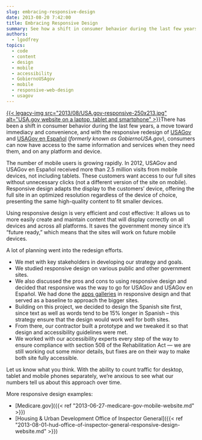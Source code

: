 ```yaml
---
slug: embracing-responsive-design
date: 2013-08-20 7:42:00
title: Embracing Responsive Design
summary: See how a shift in consumer behavior during the last few years lead to the responsive redesign of USA.gov and GobiernoUSA.gov.
authors:
  - lgodfrey
topics:
  - code
  - content
  - design
  - mobile
  - accessibility
  - GobiernoUSAgov
  - mobile
  - responsive-web-design
  - usagov
---
```


<a href="https://s3.amazonaws.com/digitalgov/_legacy-img/2013/08/USA.gov-responsive.jpg">{{< legacy-img src="2013/08/USA.gov-responsive-250x213.jpg" alt="USA.gov website on a laptop, tablet and smartphone" >}}</a>There has been a shift in consumer behavior during the last few years, a move toward immediacy and convenience, and with the responsive redesign of [USAGov](https://www.usa.gov/) and [USAGov en Espa&#241;ol](https://www.usa.gov/espanol/) (_formerly known as GobiernoUSA.gov_), consumers can now have access to the same information and services when they need them, and on any platform and device. 

The number of mobile users is growing rapidly. In 2012, USAGov and USAGov en Espa&#241;ol received more than 2.5 million visits from mobile devices, not including tablets. These customers want access to our full sites without unnecessary clicks (not a different version of the site on mobile). Responsive design adapts the display to the customers’ device, offering the full site in an optimized resolution regardless of the device of choice, presenting the same high-quality content to fit smaller devices. 

Using responsive design is very efficient and cost effective: It allows us to more easily create and maintain content that will display correctly on all devices and across all platforms. It saves the government money since it’s “future ready,” which means that the sites will work on future mobile devices. 

A lot of planning went into the redesign efforts. 

* We met with key stakeholders in developing our strategy and goals.
* We studied responsive design on various public and other government sites.
* We also discussed the pros and cons to using responsive design and decided that responsive was the way to go for USAGov and USAGov en Espa&#241;ol. We had done the <a href="http://apps.usa.gov/" target="_blank">apps galleries</a> in responsive design and that served as a baseline to approach the bigger sites. 
* Building on this project, we decided to design the Spanish site first, since text as well as words tend to be 15% longer in Spanish &#8211; this strategy ensure that the design would work well for both sites. 
* From there, our contractor built a prototype and we tweaked it so that design and accessibility guidelines were met. 
* We worked with our accessibility experts every step of the way to ensure compliance with section 508 of the Rehabilitation Act &#8212; we are still working out some minor details, but fixes are on their way to make both site fully accessible. 

Let us know what you think. With the ability to count traffic for desktop, tablet and mobile phones separately, we’re anxious to see what our numbers tell us about this approach over time. 

More responsive design examples: 

* [Medicare.gov]({{< ref "2013-06-27-medicare-gov-mobile-website.md" >}})
* [Housing & Urban Development Office of Inspector General]({{< ref "2013-08-01-hud-office-of-inspector-general-responsive-design-website.md" >}})
